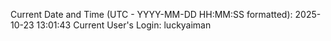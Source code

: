 Current Date and Time (UTC - YYYY-MM-DD HH:MM:SS formatted): 2025-10-23 13:01:43
Current User's Login: luckyaiman
